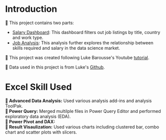 # Introduction  
:gem: This project contains two parts:
- [Salary Dashboard](https://github.com/mchenliu/Excel_Project_Data_Job_Analysis/tree/main/Project1_Salary_Dashboard): This dashboard filters out job listings by title, country and work type.
- [Job Analysis](https://github.com/mchenliu/Excel_Project_Data_Job_Analysis/tree/main/Project2_Analysis): This analysis further explores the relationship between skills required and salary in the data science market.

:mega: This project was created following Luke Barousse's Youtube [tutorial](https://www.youtube.com/watch?v=pCJ15nGFgVg). 

:dart: Data used in this project is from Luke's [Github](https://github.com/lukebarousse/Excel_Data_Analytics_Course/tree/main).


# Excel Skill Used
**:high_brightness: Advanced Data Analysis:** Used various analysis add-ins and analysis ToolPak.  
**:shower: Power Query:** Merged multilple files in Power Query Editor and performed exploratory data analysis (EDA).  
**:muscle: Power Pivot and DAX:**  
**:eyes: Result Visaulization:** Used various charts including clustered bar, combo chart and scatter plots with slicers.